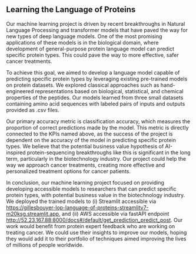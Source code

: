 <h2>Learning the Language of Proteins</h2>

Our machine learning project is driven by recent breakthroughs in Natural Language Processing and transformer models that have paved the way for new types of deep language models. One of the most promising applications of these models is in the biological domain, where development of general-purpose protein language model can predict specific protein types. This could pave the way to more effective, safer cancer treatments.

To achieve this goal, we aimed to develop a language model capable of predicting specific protein types by leveraging existing pre-trained models on protein datasets. We explored classical approaches such as hand-engineered representations based on biological, statistical, and chemical properties of the peptides. Our models learned from three small datasets containing amino acid sequences with labeled pairs of inputs and outputs provided as .csv files. 

Our primary accuracy metric is classification accuracy, which measures the proportion of correct predictions made by the model. This metric is directly connected to the KPIs named above, as the success of the project is dependent on the accuracy of the model in predicting specific protein types. We believe that the potential business value hypothesis of AI-inspired protein-sequencing breakthroughs like this is significant in the long term, particularly in the biotechnology industry. Our project could help the way we approach cancer treatments, creating more effective and personalized treatment options for cancer patients.

In conclusion, our machine learning project focused on providing developing accessible models to researchers that can predict specific protein types, with potential business value in the biotechnology industry. We deployed the trained models to (i) Streamlit accessible via https://gillesbouyer-lop-language-of-proteins-streamlitv7-m20ksg.streamlit.app, and (ii) AWS accessible via fastAPI endpoint http://52.23.167.88:8000/docs#/default/get_prediction_predict_post. Our work would benefit from protein expert feedback who are working on treating cancer. We could use their insights to improve our models, hoping they would add it to their portfolio of techniques aimed improving the lives of millions of people worldwide.
